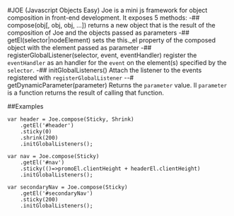 #JOE (Javascript Objects Easy)
Joe is a mini js framework for object composition in front-end development. It exposes 5 methods:
-## compose(obj[, obj, obj, ...])
returns a new object that is the result of the composition of Joe and the objects passed as parameters
-## getEl(selector|nodeElement)
sets the this._el property of the composed object with the element passed as parameter
-## registerGlobalListener(selector, event, eventHandler)
register the `eventHandler` as an handler for the `event` on the element(s) specified by the `selector`. 
-## initGlobalListeners()
Attach the listener to the events registered with `registerGlobalListener`
--# getDynamicParameter(parameter)
Returns the `parameter` value. Il `parameter` is a function returns the result of calling that function.

##Examples
````
var header = Joe.compose(Sticky, Shrink)
	.getEl('#header')
	.sticky(0)
	.shrink(200)
	.initGlobalListeners();

var nav = Joe.compose(Sticky)
	.getEl('#nav')
	.sticky(()=>promoEl.clientHeight + headerEl.clientHeight)
	.initGlobalListeners();
	
var secondaryNav = Joe.compose(Sticky)
	.getEl('#secondaryNav')
	.sticky(200)
	.initGlobalListeners();
````
